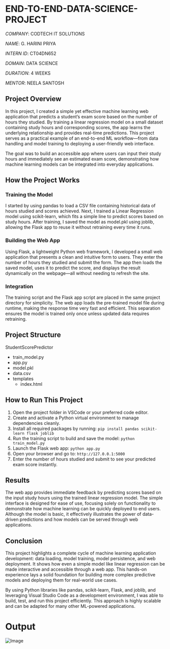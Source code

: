 # END-TO-END-DATA-SCIENCE-PROJECT

*COMPANY*: CODTECH IT SOLUTIONS

*NAME*: G. HARINI PRIYA

*INTERN ID*: CT04DN652

*DOMAIN*: DATA SCIENCE

*DURATION*: 4 WEEKS

*MENTOR*: NEELA SANTOSH

## Project Overview

In this project, I created a simple yet effective machine learning web application that predicts a student’s exam score based on the number of hours they studied. By training a linear regression model on a small dataset containing study hours and corresponding scores, the app learns the underlying relationship and provides real-time predictions. This project serves as a practical example of an end-to-end ML workflow—from data handling and model training to deploying a user-friendly web interface.

The goal was to build an accessible app where users can input their study hours and immediately see an estimated exam score, demonstrating how machine learning models can be integrated into everyday applications.

## How the Project Works

### Training the Model

I started by using pandas to load a CSV file containing historical data of hours studied and scores achieved. Next, I trained a Linear Regression model using scikit-learn, which fits a simple line to predict scores based on study hours. After training, I saved the model as model.pkl using joblib, allowing the Flask app to reuse it without retraining every time it runs.

### Building the Web App

Using Flask, a lightweight Python web framework, I developed a small web application that presents a clean and intuitive form to users. They enter the number of hours they studied and submit the form. The app then loads the saved model, uses it to predict the score, and displays the result dynamically on the webpage—all without needing to refresh the site.

### Integration

The training script and the Flask app script are placed in the same project directory for simplicity. The web app loads the pre-trained model file during runtime, making the response time very fast and efficient. This separation ensures the model is trained only once unless updated data requires retraining.

## Project Structure
StudentScorePredictor
  - train_model.py
  - app.py
  - model.pkl
  - data.csv
  - templates
     - index.html     

## How to Run This Project
1.	Open the project folder in VSCode or your preferred code editor.
2.	Create and activate a Python virtual environment to manage dependencies cleanly.
3.	Install all required packages by running:
   `pip install pandas scikit-learn flask joblib`
4.	Run the training script to build and save the model:
   `python train_model.py`
5.	Launch the Flask web app:
   `python app.py`
6.	Open your browser and go to:
   `http://127.0.0.1:5000`
7.	Enter the number of hours studied and submit to see your predicted exam score instantly.

## Results

The web app provides immediate feedback by predicting scores based on the input study hours using the trained linear regression model. The simple interface is designed for ease of use, focusing solely on functionality to demonstrate how machine learning can be quickly deployed to end users. Although the model is basic, it effectively illustrates the power of data-driven predictions and how models can be served through web applications.

## Conclusion

This project highlights a complete cycle of machine learning application development: data loading, model training, model persistence, and web deployment. It shows how even a simple model like linear regression can be made interactive and accessible through a web app. This hands-on experience lays a solid foundation for building more complex predictive models and deploying them for real-world use cases.

By using Python libraries like pandas, scikit-learn, Flask, and joblib, and leveraging Visual Studio Code as a development environment, I was able to build, test, and run this project efficiently. This approach is highly scalable and can be adapted for many other ML-powered applications.

# Output
![Image](https://github.com/user-attachments/assets/acba9d07-2cc6-4fb3-8356-b9f32953fa04)



